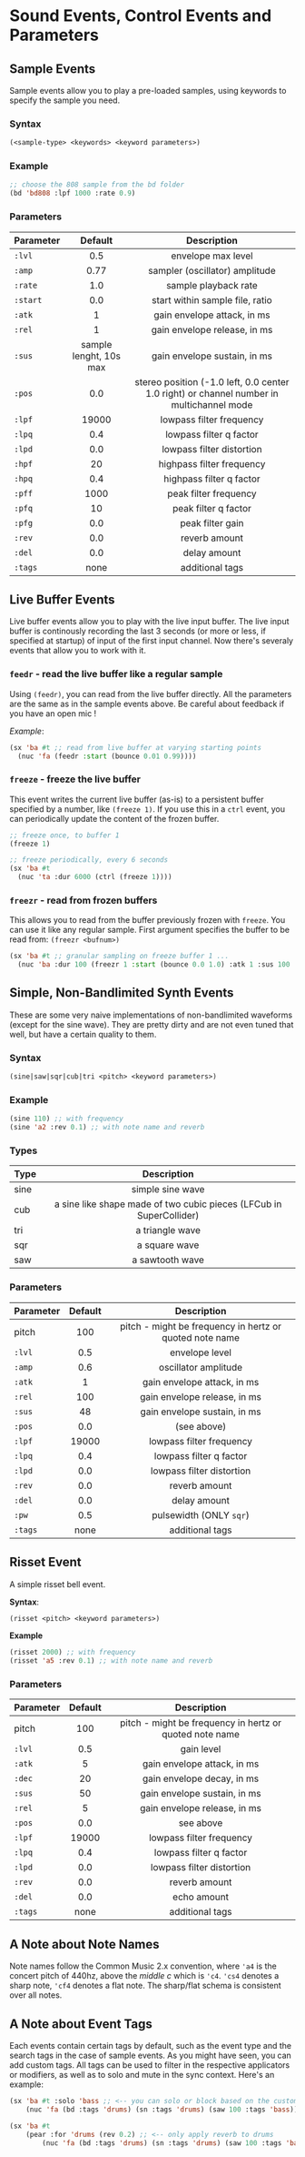 # Sound Events, Control Events and Parameters

## Sample Events

Sample events allow you to play a pre-loaded samples, using keywords to specify the sample you need.

### Syntax 

```lisp 
(<sample-type> <keywords> <keyword parameters>)
```

### Example

```lisp
;; choose the 808 sample from the bd folder
(bd 'bd808 :lpf 1000 :rate 0.9)
```

### Parameters

| Parameter | Default | Description |
|-----------|:-------:|:-----------:|
| `:lvl`       | 0.5     | envelope max level |
| `:amp`       | 0.77     | sampler (oscillator) amplitude |
| `:rate`      | 1.0     | sample playback rate |
| `:start`     | 0.0     | start within sample file, ratio |
| `:atk`       | 1       | gain envelope attack, in ms |
| `:rel`       | 1       | gain envelope release, in ms |
| `:sus`       | sample lenght, 10s max       | gain envelope sustain, in ms|
| `:pos`       | 0.0      | stereo position (-1.0 left, 0.0 center 1.0 right) or channel number in multichannel mode |
| `:lpf`   | 19000   | lowpass filter frequency  |
| `:lpq`      | 0.4     | lowpass filter q factor |
| `:lpd`   | 0.0     | lowpass filter distortion|
| `:hpf`   | 20      | highpass filter frequency  |
| `:hpq`      | 0.4     | highpass filter q factor |
| `:pff`   | 1000    | peak filter frequency  |
| `:pfq`      | 10      | peak filter q factor |
| `:pfg`   | 0.0     | peak filter gain |
| `:rev`       | 0.0     | reverb amount |
| `:del`      | 0.0     | delay amount |
| `:tags`     |none| additional tags |


## Live Buffer Events

Live buffer events allow you to play with the live input buffer. The live input buffer is continously recording the last 3 seconds 
(or more or less, if specified at startup) of input of the first input channel. Now there's severaly events that allow you to 
work with it.

### `feedr` - read the live buffer like a regular sample
Using `(feedr)`, you can read from the live buffer directly. All the parameters are the same as in the sample events above. Be careful 
about feedback if you have an open mic !

*Example*:
```lisp
(sx 'ba #t ;; read from live buffer at varying starting points
  (nuc 'fa (feedr :start (bounce 0.01 0.99))))
```

### `freeze` - freeze the live buffer
This event writes the current live buffer (as-is) to a persistent buffer specified by a number, like `(freeze 1)`.
If you use this in a `ctrl` event, you can periodically update the content of the frozen buffer.

```lisp
;; freeze once, to buffer 1
(freeze 1)

;; freeze periodically, every 6 seconds
(sx 'ba #t 
  (nuc 'ta :dur 6000 (ctrl (freeze 1))))
```

### `freezr` - read from frozen buffers
This allows you to read from the buffer previously frozen with `freeze`. You can use it like any regular sample.
First argument specifies the buffer to be read from: `(freezr <bufnum>)`

```lisp
(sx 'ba #t ;; granular sampling on freeze buffer 1 ...
  (nuc 'ba :dur 100 (freezr 1 :start (bounce 0.0 1.0) :atk 1 :sus 100 :rel 100)))
```

## Simple, Non-Bandlimited Synth Events 

These are some very naive implementations of non-bandlimited waveforms (except for the sine wave). They are pretty dirty and are not even tuned that well, but have a certain quality to them.

### Syntax

```lisp 
(sine|saw|sqr|cub|tri <pitch> <keyword parameters>)
```

### Example

```lisp
(sine 110) ;; with frequency
(sine 'a2 :rev 0.1) ;; with note name and reverb
```

### Types
| Type |Description|
|-----------|:-------:|
| sine | simple sine wave |
| cub  | a sine like shape made of two cubic pieces (LFCub in SuperCollider) |
| tri  | a triangle wave |
| sqr  | a square wave   |
| saw  | a sawtooth wave |

### Parameters

| Parameter | Default | Description |
|-----------|:-------:|:-----------:|
|  pitch     | 100     | pitch - might be frequency in hertz or quoted note name |
| `:lvl`       | 0.5     | envelope level |
| `:amp`       | 0.6     | oscillator amplitude |
| `:atk`       | 1     | gain envelope attack, in ms |
| `:rel`       | 100       | gain envelope release, in ms |
| `:sus`       | 48       | gain envelope sustain, in ms |
| `:pos`       | 0.0     | (see above) |
| `:lpf`   | 19000   | lowpass filter frequency  |
| `:lpq`      | 0.4     | lowpass filter q factor |
| `:lpd`   | 0.0     | lowpass filter distortion|
| `:rev`       | 0.0     | reverb amount |
| `:del`      | 0.0     | delay amount |
| `:pw`        | 0.5     | pulsewidth (ONLY `sqr`) |
| `:tags`     |none| additional tags |

## Risset Event

A simple risset bell event.

**Syntax**: 
```lisp 
(risset <pitch> <keyword parameters>)
```

**Example** 
```lisp
(risset 2000) ;; with frequency
(risset 'a5 :rev 0.1) ;; with note name and reverb
```
### Parameters

| Parameter | Default | Description |
|-----------|:-------:|:-----------:|
|  pitch    | 100     | pitch - might be frequency in hertz or quoted note name |
| `:lvl`    | 0.5     | gain level |
| `:atk`    | 5       | gain envelope attack, in ms |
| `:dec`       | 20       | gain envelope decay, in ms |
| `:sus`       | 50       | gain envelope sustain, in ms |
| `:rel`       | 5       | gain envelope release, in ms |
| `:pos`       | 0.0     | see above |
| `:lpf`   | 19000   | lowpass filter frequency  |
| `:lpq`      | 0.4     | lowpass filter q factor |
| `:lpd`   | 0.0     | lowpass filter distortion|
| `:rev`       | 0.0     | reverb amount |
| `:del`      | 0.0     | echo amount |
| `:tags`     |none| additional tags |


## A Note about Note Names
Note names follow the Common Music 2.x convention, where `'a4` is the concert pitch of 440hz, above the *middle c* which is `'c4`. `'cs4` denotes a sharp note, `'cf4` denotes a flat note. The sharp/flat schema is consistent over all notes.

## A Note about Event Tags
Each events contain certain tags by default, such as the event type and the search tags in the case of sample events.
As you might have seen, you can add custom tags. All tags can be used to filter in the respective applicators or modifiers,
as well as to solo and mute in the sync context. Here's an example:

```lisp
(sx 'ba #t :solo 'bass ;; <-- you can solo or block based on the custom tags
	(nuc 'fa (bd :tags 'drums) (sn :tags 'drums) (saw 100 :tags 'bass)))

(sx 'ba #t
	(pear :for 'drums (rev 0.2) ;; <-- only apply reverb to drums
		(nuc 'fa (bd :tags 'drums) (sn :tags 'drums) (saw 100 :tags 'bass))))
```
